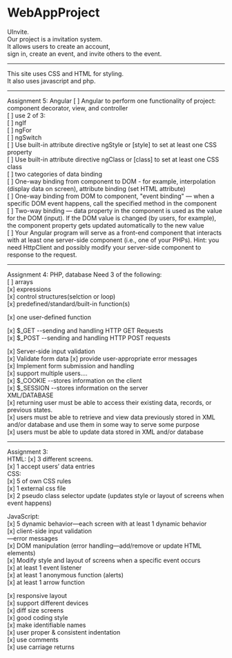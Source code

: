 # WebAppProject
UInvite.  
Our project is a invitation system.  
It allows users to create an account,  
sign in, create an event,  and invite others to the event.  

-----------------------------------------------------------

This site uses CSS and HTML for styling.  
It also uses javascript and php. 

-----------------------------------------------------------
Assignment 5: Angular
[ ] Angular to perform one functionality of project: component decorator, view, and controller  
[ ] use 2 of 3:  
  [ ] ngIf  
  [ ] ngFor  
  [ ] ngSwitch  
[ ] Use built-in attribute directive ngStyle or [style] to set at least one CSS property  
[ ] Use built-in attribute directive ngClass or [class] to set at least one CSS class  
[ ] two categories of data binding  
  [ ] One-way binding from component to DOM -  for example, interpolation (display data on screen), attribute binding (set HTML attribute)  
  [ ] One-way binding from DOM to component, "event binding" — when a specific DOM event happens, call the specified method in the component  
  [ ] Two-way binding — data property in the component is used as the value for the DOM (input). If the DOM value is changed (by users, for example), the component property gets updated automatically to the new value  
[ ] Your Angular program will serve as a front-end component that interacts with at least one server-side component (i.e., one of your PHPs). Hint: you need HttpClient and possibly modify your server-side component to response to the request.  

-----------------------------------------------------------
Assignment 4: PHP, database 
Need 3 of the following:  
[ ] arrays  
[x] expressions  
[x] control structures(selction or loop)  
[x] predefined/standard/built-in function(s)  
  
[x] one user-defined function  
  
[x] $_GET --sending and handling HTTP GET Requests  
[x] $_POST --sending and handling HTTP POST requests  
  
[x] Server-side input validation  
  [x] Validate form data
  [x] provide user-appropriate error messages  
[x] Implement form submission and handling  
[x] support multiple users....  
	[x] $_COOKIE --stores information on the client  
	[x] $_SESSION --stores information on the server  
XML/DATABASE  
[x] returning user must be able to access their existing data, records, or previous states.  
[x] users must be able to retrieve and view data previously stored in XML and/or database and use them in some way to serve some purpose  
[x] users must be able to update data stored in XML and/or database  
	
  
------------------------------------------------------------
Assignment 3:  
HTML: 
	[x] 3 different screens.  
 	[x] 1 accept users’ data entries  
CSS:   
	[x] 5 of own CSS rules  
	[x] 1 external css file  
	[x] 2 pseudo class selector update (updates style or layout of screens when event happens)  
 
JavaScript:   
	[x] 5 dynamic behavior—each screen with at least 1 dynamic behavior  
	[x] client-side input validation  
		—error messages  
	[x] DOM manipulation (error handling—add/remove or update HTML elements)  
	[x] Modify style and layout of screens when a specific event occurs  
	[x] at least 1 event listener   
	[x] at least 1 anonymous function (alerts)  
	[x] at least 1 arrow function  
 
[x] responsive layout  
  [x] support different devices  
  [x] diff size screens  
[x] good coding style   
  [x] make identifiable names  
  [x] user proper & consistent indentation    
  [x] use comments  
  [x] use carriage returns   
